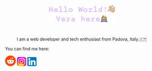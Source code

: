 <p align="center"><a href=""><img alt="Hello World, Vera here." src="./assets/HelloWorld.png" /></a></p>
</br>
<p align="center" font-family="">I am a web developer and tech enthusiast from Padova, Italy.🇮🇹</p> 

<p>You can find me here:</p>
<a href="https://www.reddit.com/user/veratimo"> <img height="35px" width="35px" alt="Reddit logo" src="./assets/reddit-logo.png" /></a>
<a href="https://www.instagram.com/timova.dev"> <img height="30px" width="30px" alt="Instagram logo" src="./assets/instagram-logo.png" /></a> 
<a href="https://www.linkedin.com/verica-timova"> <img height="30px" width="30px" alt="Linkedin logo" src="./assets/linkedin-logo.png" /></a> 

